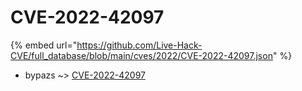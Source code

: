 # CVE-2022-42097
{% embed url="https://github.com/Live-Hack-CVE/full_database/blob/main/cves/2022/CVE-2022-42097.json" %}

* bypazs ~> [CVE-2022-42097](https://www.alice-snow.ru/2022/database/cve-2022-42097/cve-2022-42097-bypazs)